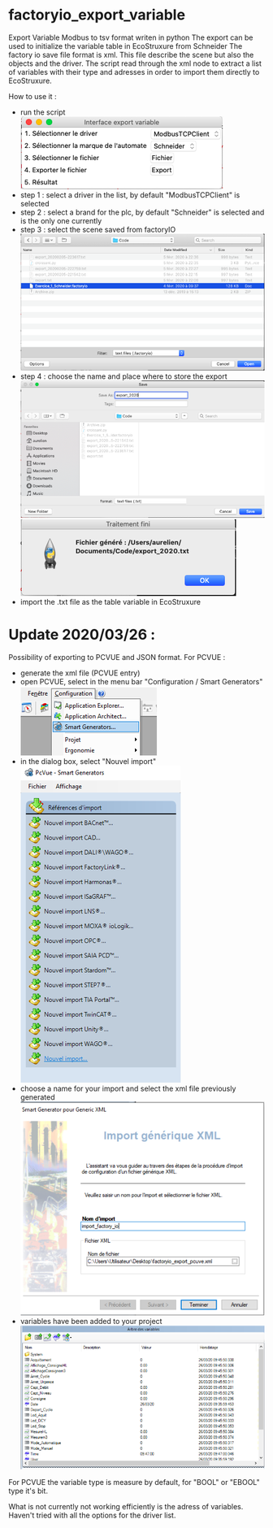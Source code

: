 # factoryio_export_variable
 Export Variable Modbus to tsv format writen in python
 The export can be used to initialize the variable table in EcoStruxure from Schneider
 The factory io save file format is xml. This file describe the scene but also the objects and the driver.
 The script read through the xml node to extract a list of variables with their type and adresses in order to import them directly to EcoStruxure.

 How to use it :
* run the script
![Start](/images/interface_accueil.png)
* step 1 : select a driver in the list, by default "ModbusTCPClient" is selected
* step 2 : select a brand for the plc, by default "Schneider" is selected and is the only one currently
* step 3 : select the scene saved from factoryIO
![Choose File](/images/interface_selection_fichier.png)
* step 4 : choose the name and place where to store the export
![Export File](/images/interface_choix_export.png)
![End](/images/interface_fin.png)
* import the .txt file as the table variable in EcoStruxure

# Update 2020/03/26 :
Possibility of exporting to PCVUE and JSON format.
For PCVUE :
* generate the xml file (PCVUE entry)
* open PCVUE, select in the menu bar "Configuration / Smart Generators"
![Menu Bar](/images/pcvue_smart_generator.png)
* in the dialog box, select "Nouvel import"
![Nouvel import](/images/pcvue_select_xml_import.png)
* choose a name for your import and select the xml file previously generated
![Smart generator](/images/pcvue_smart_generator_xml.png)
* variables have been added to your project
![Final import](/images/pcvue_import_final.png)

For PCVUE the variable type is measure by default, for "BOOL" or "EBOOL" type it's bit.


What is not currently not working efficiently is the adress of variables.
Haven't tried with all the options for the driver list.